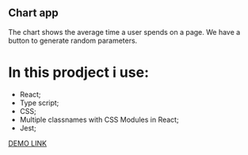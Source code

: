 ## Chart app

The chart shows the average time a user spends on a page.
We have a button to generate random parameters.

# In this prodject i use:
 - React;
 - Type script;
 - CSS;
 - Multiple classnames with CSS Modules in React;
 - Jest;

  [DEMO LINK](https://olgastakhova.github.io/stakhova230922/)
 
